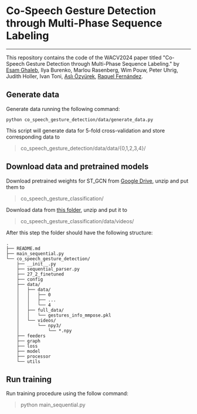 # Co-Speech Gesture Detection through Multi-Phase Sequence Labeling
---

This repository contains the code of the WACV2024 paper titled "Co-Speech Gesture Detection through Multi-Phase Sequence Labeling." by [Esam Ghaleb](https://esamghaleb.github.io/), Ilya Burenko, Marlou Rasenberg, Wim Pouw, Peter Uhrig, Judith Holler, Ivan Toni, [Aslı Özyürek](https://www.mpi.nl/people/ozyurek-asli), [Raquel Fernández](https://staff.fnwi.uva.nl/r.fernandezrovira/). 

## Generate data

Generate data running the following command:
```
python co_speech_gesture_detection/data/generate_data.py
```

This script will generate data for 5-fold cross-validation and store corresponding data to
> co_speech_gesture_detection/data/data/{0,1,2,3,4}/

## Download data and pretrained models

Download pretrained weights for ST_GCN from [Google Drive](https://drive.google.com/file/d/1uC08qBFpYQ7OgXqyVukJsSiEkCsIEnv8/view?usp=sharing), unzip and put them to 
> co_speech_gesture_classification/

Download data from [this folder](https://drive.google.com/file/d/1NvDsff325caHbM_1wGW72PHY8BCDsCXs/view?usp=sharing), unzip and put it to
> co_speech_gesture_classification/data/videos/

After this step the folder should have the following structure:

```
.
├── README.md
├── main_sequential.py
└── co_speech_gesture_detection/
    ├── __init__.py
    ├── sequential_parser.py
    ├── 27_2_finetuned
    ├── config
    ├── data/
    │   ├── data/
    │   │   ├── 0
    │   │   ├── ...
    │   │   └── 4
    │   ├── full_data/
    │   │   └── gestures_info_mmpose.pkl
    │   └── videos/
    │       └── npy3/
    │           └── *.npy
    ├── feeders
    ├── graph
    ├── loss
    ├── model
    ├── processor
    └── utils
```

## Run training

Run training procedure using the follow command:

> python main_sequential.py

